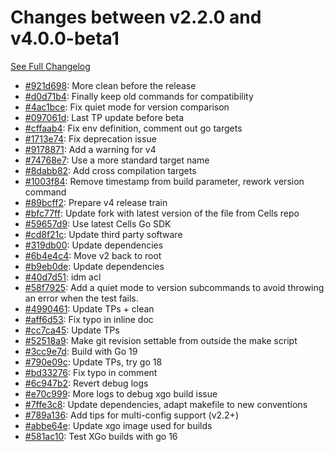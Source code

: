 # Changes between v2.2.0 and v4.0.0-beta1

[See Full Changelog](https://github.com/pydio/cells-client/compare/v2.2.0...v4.0.0-beta1)

- [#921d698](https://github.com/pydio/cells-client/commit/921d6981b54e839d977005819a1c0a50021861f4): More clean before the release
- [#d0d71b4](https://github.com/pydio/cells-client/commit/d0d71b4a99d54582cf9811fbc7891c6db6d8d3c2): Finally keep old commands for compatibility
- [#4ac1bce](https://github.com/pydio/cells-client/commit/4ac1bce31a0b0818115a6ffb66513bc2a0c38d60): Fix quiet mode for version comparison
- [#097061d](https://github.com/pydio/cells-client/commit/097061d378cc36b0ca9c64f767b3713b81d2e563): Last TP update before beta
- [#cffaab4](https://github.com/pydio/cells-client/commit/cffaab4492ea283c243a43287c2ba7cf4a61e8aa): Fix env definition, comment out go targets
- [#1713e74](https://github.com/pydio/cells-client/commit/1713e741205da59bb69538c2b54fa445cb2ea947): Fix deprecation issue
- [#9178871](https://github.com/pydio/cells-client/commit/91788711d05d83845261cf51528fd6a000cb6054): Add a warning for v4
- [#74768e7](https://github.com/pydio/cells-client/commit/74768e7b68e5fcc868bd8cb704365f45aed41d32): Use a more standard target name
- [#8dabb82](https://github.com/pydio/cells-client/commit/8dabb82e4516c91b6e5151796cf6621232ec4d39): Add cross compilation targets
- [#1003f84](https://github.com/pydio/cells-client/commit/1003f84b2012440a7e693c9c6670f8a9df992757): Remove timestamp from build parameter, rework version command
- [#89bcff2](https://github.com/pydio/cells-client/commit/89bcff2dd13da7a3db1b182200aabe960d6fc237): Prepare v4 release train
- [#bfc77ff](https://github.com/pydio/cells-client/commit/bfc77ff68ec2356c701b47d896e3070cba626c5c): Update fork with latest version of the file from Cells repo
- [#59657d9](https://github.com/pydio/cells-client/commit/59657d9a8949f708cc59a8a69820714ab3d66758): Use latest Cells Go SDK
- [#cd8f21c](https://github.com/pydio/cells-client/commit/cd8f21c2332c129e4a72fedb74474cf726b83e2c): Update third party software
- [#319db00](https://github.com/pydio/cells-client/commit/319db006be19a15f3df7751bfbadff3100259874): Update dependencies
- [#6b4e4c4](https://github.com/pydio/cells-client/commit/6b4e4c456d5fd8fac25d286ca14f0b05480536f4): Move v2 back to root
- [#b9eb0de](https://github.com/pydio/cells-client/commit/b9eb0de1639cd70d67e5f43cbb08fb8dadfd1fa4): Update dependencies
- [#40d7d51](https://github.com/pydio/cells-client/commit/40d7d51186b4b10f0f45114c66e8c018c9e8214c): idm acl
- [#58f7925](https://github.com/pydio/cells-client/commit/58f792538ec5e17a42c93768c4fa6a65a8b9c7f2): Add a quiet mode to version subcommands to avoid throwing an error when the test fails.
- [#4990461](https://github.com/pydio/cells-client/commit/49904616fba040679852c1bc8a08260e4d750f44): Update TPs + clean
- [#aff6d53](https://github.com/pydio/cells-client/commit/aff6d534fb914e10980c25b0119db42253731ffd): Fix typo in inline doc
- [#cc7ca45](https://github.com/pydio/cells-client/commit/cc7ca4571abad10e71e92e4a957abdb24acd9830): Update TPs
- [#52518a9](https://github.com/pydio/cells-client/commit/52518a9d46ba263f5dfb0c73e9c66a2bd6cb1e3d): Make git revision settable from outside the make script
- [#3cc9e7d](https://github.com/pydio/cells-client/commit/3cc9e7d23d5112c233071d113a98e15957ec644b): Build with Go 19
- [#790e09c](https://github.com/pydio/cells-client/commit/790e09c1c8af164a065c741d5e3ffad995edd41c): Update TPs, try go 18
- [#bd33276](https://github.com/pydio/cells-client/commit/bd3327650197e000580ee559568556b5f998c173): Fix typo in comment
- [#6c947b2](https://github.com/pydio/cells-client/commit/6c947b23d2bfeff61cd41432f538c262743256d2): Revert debug logs
- [#e70c999](https://github.com/pydio/cells-client/commit/e70c999eee5c71e6f730c9f3eefcac558b115ea5): More logs to debug xgo build issue
- [#7ffe3c8](https://github.com/pydio/cells-client/commit/7ffe3c8d4123b324aa6372366e69ec59d816d5d7): Update dependencies, adapt makefile to new conventions
- [#789a136](https://github.com/pydio/cells-client/commit/789a1363b2dc5a20139aa2c89edd24e0710fe3f2): Add tips for multi-config support (v2.2+)
- [#abbe64e](https://github.com/pydio/cells-client/commit/abbe64e98173b146a5fe50904fa0fc82c6c0f941): Update xgo image used for builds
- [#581ac10](https://github.com/pydio/cells-client/commit/581ac10825d4140227e535ab61919343db25e2fe): Test XGo builds with go 16
